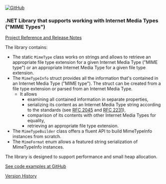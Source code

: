 [![GitHub](https://img.shields.io/github/license/FolkerKinzel/MimeTypes)](https://github.com/FolkerKinzel/MimeTypes/blob/master/LICENSE)


### .NET Library that supports working with Internet Media Types ("MIME Types")
[Project Reference and Release Notes](https://github.com/FolkerKinzel/MimeTypes/releases/tag/v3.0.0-beta.1)

The library contains:
- The static `MimeType` class works on strings and allows to retrieve an appropriate file type extension for a given Internet Media Type ("MIME type") or an appropriate Internet Media Type for a given file type extension.
- The `MimeTypeInfo` struct provides all the information that's contained in an Internet Media Type ("MIME type"). The struct can be created from a file type extension or parsed from an Internet Media Type.
  - It allows
    - examining all contained information in separate properties,
    - serializing its content as an Internet Media Type string according to the standards (see [RFC 2045](https://datatracker.ietf.org/doc/html/rfc2045#section-5.1) and [RFC 2231](https://datatracker.ietf.org/doc/html/rfc2231.html)),
    - comparison of its contents with other Internet Media Types for equality,
    - retrieving an appropriate file type extension.
- The `MimeTypeBuilder` class offers a fluent API to build MimeTypeInfo instances from scratch.
- The `MimeFormat` enum allows a featured string serialization of MimeTypeInfo instances.

The library is designed to support performance and small heap allocation.

[See code examples at GitHub](https://github.com/FolkerKinzel/MimeTypes)

[Version History](https://github.com/FolkerKinzel/MimeTypes/releases)



